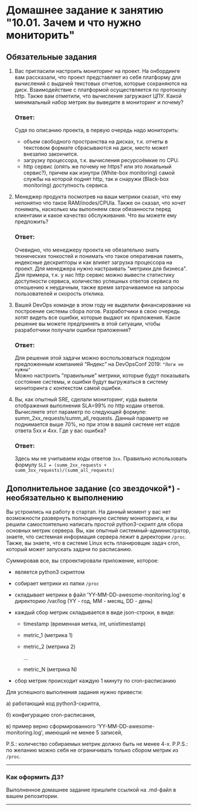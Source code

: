 # Домашнее задание к занятию "10.01. Зачем и что нужно мониторить"

## Обязательные задания

1. Вас пригласили настроить мониторинг на проект. На онбординге вам рассказали, что проект представляет из себя 
платформу для вычислений с выдачей текстовых отчетов, которые сохраняются на диск. Взаимодействие с платформой 
осуществляется по протоколу http. Также вам отметили, что вычисления загружают ЦПУ. Какой минимальный набор метрик вы
выведите в мониторинг и почему?

    ### Ответ:
    Судя по описанию проекта, в первую очередь надо мониторить:
    -  объем свободного пространства на дисках, т.к. отчеты в текстовом формате сбрасываются на диск, место может внезапно закончится. 
    -  загрузку процессора, т.к. вычисления ресурсоёмкие по СPU.
    -  http сервис (опять же почему не https? или это локальный сервис?), причем как изнутри (White-box monitoring) самой службы на которой поднят http, так и снаружи (Black-box monitoring) доступность сервиса.

2. Менеджер продукта посмотрев на ваши метрики сказал, что ему непонятно что такое RAM/inodes/CPUla. Также он сказал, 
что хочет понимать, насколько мы выполняем свои обязанности перед клиентами и какое качество обслуживания. Что вы 
можете ему предложить?

    ### Ответ:
    Очевидно, что менеджеру проекта не обязательно знать технических тонкостей и понимать что такое оперативная память, индексные дескрипторы и как влияет загрузка процессора на проект. Для менеджера нужно настраивать "метрики для бизнеса". Для примера, т.к. у нас http сервис можно вывести статистику доступности сервиса, количество успешных ответов сервиса по отношению к неудачным, также время затрачиваемое на запросы пользователей и скорость отклика.

3. Вашей DevOps команде в этом году не выделили финансирование на построение системы сбора логов. Разработчики в свою 
очередь хотят видеть все ошибки, которые выдают их приложения. Какое решение вы можете предпринять в этой ситуации, 
чтобы разработчики получали ошибки приложения?

    ### Ответ:
    Для решения этой задачи можно воспользоваться подходом предложенным компанией “Яндекс” на DevOpsConf 2019: `"Логи не нужны"`  
    Можно настроить "правильные" метрики, которые будут показывать состояние системы, и ошибки будут выгружаться в систему мониторинга с контекстом самой ошибки.

3. Вы, как опытный SRE, сделали мониторинг, куда вывели отображения выполнения SLA=99% по http кодам ответов. 
Вычисляете этот параметр по следующей формуле: summ_2xx_requests/summ_all_requests. Данный параметр не поднимается выше 
70%, но при этом в вашей системе нет кодов ответа 5xx и 4xx. Где у вас ошибка?

    ### Ответ:
    Здесь мы не учитываем коды ответов `3xx`. Правильно использовать формулу `SLI = (summ_2xx_requests + summ_3xx_requests)/(summ_all_requests)`

## Дополнительное задание (со звездочкой*) - необязательно к выполнению

Вы устроились на работу в стартап. На данный момент у вас нет возможности развернуть полноценную систему 
мониторинга, и вы решили самостоятельно написать простой python3-скрипт для сбора основных метрик сервера. Вы, как 
опытный системный-администратор, знаете, что системная информация сервера лежит в директории `/proc`. 
Также, вы знаете, что в системе Linux есть  планировщик задач cron, который может запускать задачи по расписанию.

Суммировав все, вы спроектировали приложение, которое:
- является python3 скриптом
- собирает метрики из папки `/proc`
- складывает метрики в файл 'YY-MM-DD-awesome-monitoring.log' в директорию /var/log 
(YY - год, MM - месяц, DD - день)
- каждый сбор метрик складывается в виде json-строки, в виде:
  + timestamp (временная метка, int, unixtimestamp)
  + metric_1 (метрика 1)
  + metric_2 (метрика 2)
  
     ...
     
  + metric_N (метрика N)
  
- сбор метрик происходит каждую 1 минуту по cron-расписанию

Для успешного выполнения задания нужно привести:

а) работающий код python3-скрипта,

б) конфигурацию cron-расписания,

в) пример верно сформированного 'YY-MM-DD-awesome-monitoring.log', имеющий не менее 5 записей,

P.S.: количество собираемых метрик должно быть не менее 4-х.
P.P.S.: по желанию можно себя не ограничивать только сбором метрик из `/proc`.

---

### Как оформить ДЗ?

Выполненное домашнее задание пришлите ссылкой на .md-файл в вашем репозитории.

---